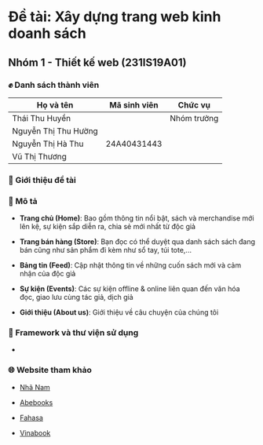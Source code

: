 # Đề tài: Xây dựng trang web kinh doanh sách

## Nhóm 1 - Thiết kế web (231IS19A01)

### ✊ Danh sách thành viên

| Họ và tên           | Mã sinh viên | Chức vụ        |
| ------------------  | ------------ | -------------- | 
| Thái Thu Huyền      |              | Nhóm trưởng    | 
| Nguyễn Thị Thu Hường|              |                |
| Nguyễn Thị Hà Thu   | 24A40431443  |                |
| Vũ Thị Thương       |              |                |      |

### 📘 Giới thiệu đề tài


### 📖 Mô tả

- **Trang chủ (Home)**: Bao gồm thông tin nổi bật, sách và merchandise mới lên kệ, sự kiện sắp diễn ra, chia sẻ mới nhất từ độc giả

- **Trang bán hàng (Store)**: Bạn đọc có thể duyệt qua danh sách sách đang bán cũng như sản phẩm đi kèm như sổ tay, túi tote,...

- **Bảng tin (Feed)**: Cập nhật thông tin về những cuốn sách mới và cảm nhận của độc giả
  
- **Sự kiện (Events)**: Các sự kiện offline & online liên quan đến văn hóa đọc, giao lưu cùng tác giả, dịch giả

- **Giới thiệu (About us)**: Giới thiệu về câu chuyện của chúng tôi

### 🚀 Framework và thư viện sử dụng

- 

### 🌐 Website tham khảo

- [Nhã Nam](https://nhanam.vn/)
 
- [Abebooks](https://www.abebooks.com/collections/cm_sp=TopNav-_-Advs-_-Collections)
 
- [Fahasa](https://www.fahasa.com/)
 
- [Vinabook](https://www.vinabook.com/)
